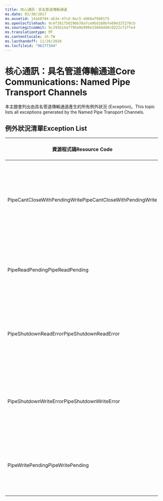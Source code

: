 ```yaml
---
title: 核心通訊：具名管道傳輸通道
ms.date: 03/30/2017
ms.assetid: 14ab8f84-ab3e-47cd-8ac5-dd68af940175
ms.openlocfilehash: 9c4f381750296b78a7ce9bd160bfe094337270cb
ms.sourcegitcommit: bc293b14af795e0e999e3304dd40c0222cf2ffe4
ms.translationtype: MT
ms.contentlocale: zh-TW
ms.lasthandoff: 11/26/2020
ms.locfileid: "96277344"
---
```

# <a name="core-communications-named-pipe-transport-channels"></a><span data-ttu-id="2bb5e-102">核心通訊：具名管道傳輸通道</span><span class="sxs-lookup"><span data-stu-id="2bb5e-102">Core Communications: Named Pipe Transport Channels</span></span>

<span data-ttu-id="2bb5e-103">本主題會列出由具名管道傳輸通道產生的所有例外狀況 (Exception)。</span><span class="sxs-lookup"><span data-stu-id="2bb5e-103">This topic lists all exceptions generated by the Named Pipe Transport Channels.</span></span>  
  
## <a name="exception-list"></a><span data-ttu-id="2bb5e-104">例外狀況清單</span><span class="sxs-lookup"><span data-stu-id="2bb5e-104">Exception List</span></span>  
  
|<span data-ttu-id="2bb5e-105">資源程式碼</span><span class="sxs-lookup"><span data-stu-id="2bb5e-105">Resource Code</span></span>|<span data-ttu-id="2bb5e-106">資源字串</span><span class="sxs-lookup"><span data-stu-id="2bb5e-106">Resource String</span></span>|  
|-------------------|---------------------|  
|<span data-ttu-id="2bb5e-107">PipeCantCloseWithPendingWrite</span><span class="sxs-lookup"><span data-stu-id="2bb5e-107">PipeCantCloseWithPendingWrite</span></span>|<span data-ttu-id="2bb5e-108">寫入管道為擱置中狀態時，無法關閉管道。</span><span class="sxs-lookup"><span data-stu-id="2bb5e-108">The pipe cannot be closed while a write operation to the pipe is pending.</span></span>|  
|<span data-ttu-id="2bb5e-109">PipeReadPending</span><span class="sxs-lookup"><span data-stu-id="2bb5e-109">PipeReadPending</span></span>|<span data-ttu-id="2bb5e-110">管道已有進行中的讀取作業。</span><span class="sxs-lookup"><span data-stu-id="2bb5e-110">A read operation is in progress for the pipe.</span></span>|  
|<span data-ttu-id="2bb5e-111">PipeShutdownReadError</span><span class="sxs-lookup"><span data-stu-id="2bb5e-111">PipeShutdownReadError</span></span>|<span data-ttu-id="2bb5e-112">管道「關閉」指示器的讀取作業失敗。</span><span class="sxs-lookup"><span data-stu-id="2bb5e-112">The read operation of the pipe 'shutdown' indicator failed.</span></span>|  
|<span data-ttu-id="2bb5e-113">PipeShutdownWriteError</span><span class="sxs-lookup"><span data-stu-id="2bb5e-113">PipeShutdownWriteError</span></span>|<span data-ttu-id="2bb5e-114">管道「關閉」指示器的寫入作業失敗。</span><span class="sxs-lookup"><span data-stu-id="2bb5e-114">The write operation of the pipe 'shutdown' indicator failed.</span></span>|  
|<span data-ttu-id="2bb5e-115">PipeWritePending</span><span class="sxs-lookup"><span data-stu-id="2bb5e-115">PipeWritePending</span></span>|<span data-ttu-id="2bb5e-116">管道已有進行中的寫入作業。</span><span class="sxs-lookup"><span data-stu-id="2bb5e-116">A write operation is in progress for the pipe.</span></span>|
